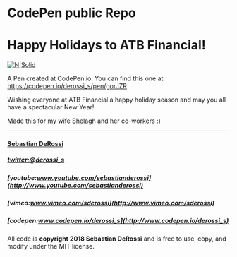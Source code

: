CodePen public Repo 
=========

# Happy Holidays to ATB Financial!

[![N|Solid](https://github.com/sebastianderossi/CodePen/blob/master/happy-holidays-to-atb-financial/HappyHolidays.gif)](https://codepen.io/derossi_s/full/gorJZR/) 

A Pen created at CodePen.io. You can find this one at https://codepen.io/derossi_s/pen/gorJZR.

Wishing everyone at ATB Financial a happy holiday season and may you all  have a spectacular New Year!

Made this for my wife Shelagh and her co-workers :)

----------------

#### [Sebastian DeRossi](mailto:sebastian.derossi@gmail.com)   

##### [twitter:@derossi_s](http://www.twitter.com/derossi_s)
##### [youtube:www.youtube.com/sebastianderossi](http://www.youtube.com/sebastianderossi)
##### [vimeo:www.vimeo.com/sderossi](http://www.vimeo.com/sderossi)  
##### [codepen:www.codepen.io/derossi_s](http://www.codepen.io/derossi_s) 

All code is **copyright 2018 Sebastian DeRossi** and is free to use, copy, and modify under the MIT license.